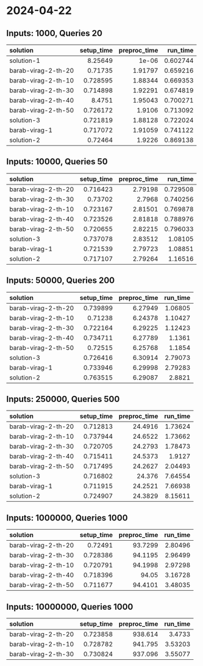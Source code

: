 # 2024-04-22

## Inputs: 1000, Queries 20

| solution            |   setup_time |   preproc_time |   run_time |
|:--------------------|-------------:|---------------:|-----------:|
| solution-1          |     8.25649  |        1e-06   |   0.602744 |
| barab-virag-2-th-20 |     0.71735  |        1.91797 |   0.659216 |
| barab-virag-2-th-10 |     0.728595 |        1.88344 |   0.669353 |
| barab-virag-2-th-30 |     0.714898 |        1.92291 |   0.674819 |
| barab-virag-2-th-40 |     8.4751   |        1.95043 |   0.700271 |
| barab-virag-2-th-50 |     0.726172 |        1.9106  |   0.713092 |
| solution-3          |     0.721819 |        1.88128 |   0.722024 |
| barab-virag-1       |     0.717072 |        1.91059 |   0.741122 |
| solution-2          |     0.72464  |        1.9226  |   0.869138 |

## Inputs: 10000, Queries 50

| solution            |   setup_time |   preproc_time |   run_time |
|:--------------------|-------------:|---------------:|-----------:|
| barab-virag-2-th-20 |     0.716423 |        2.79198 |   0.729508 |
| barab-virag-2-th-30 |     0.73702  |        2.7968  |   0.740256 |
| barab-virag-2-th-10 |     0.723167 |        2.81501 |   0.769878 |
| barab-virag-2-th-40 |     0.723526 |        2.81818 |   0.788976 |
| barab-virag-2-th-50 |     0.720655 |        2.82215 |   0.796033 |
| solution-3          |     0.737078 |        2.83512 |   1.08105  |
| barab-virag-1       |     0.721539 |        2.79723 |   1.08851  |
| solution-2          |     0.717107 |        2.79264 |   1.16516  |

## Inputs: 50000, Queries 200

| solution            |   setup_time |   preproc_time |   run_time |
|:--------------------|-------------:|---------------:|-----------:|
| barab-virag-2-th-20 |     0.739899 |        6.27949 |    1.06805 |
| barab-virag-2-th-10 |     0.71238  |        6.24378 |    1.10427 |
| barab-virag-2-th-30 |     0.722164 |        6.29225 |    1.12423 |
| barab-virag-2-th-40 |     0.734711 |        6.27789 |    1.1361  |
| barab-virag-2-th-50 |     0.72515  |        6.25768 |    1.1854  |
| solution-3          |     0.726416 |        6.30914 |    2.79073 |
| barab-virag-1       |     0.733946 |        6.29998 |    2.79283 |
| solution-2          |     0.763515 |        6.29087 |    2.8821  |

## Inputs: 250000, Queries 500

| solution            |   setup_time |   preproc_time |   run_time |
|:--------------------|-------------:|---------------:|-----------:|
| barab-virag-2-th-20 |     0.712813 |        24.4916 |    1.73624 |
| barab-virag-2-th-10 |     0.737944 |        24.6522 |    1.73662 |
| barab-virag-2-th-30 |     0.720705 |        24.2793 |    1.78473 |
| barab-virag-2-th-40 |     0.715411 |        24.5373 |    1.9127  |
| barab-virag-2-th-50 |     0.717495 |        24.2627 |    2.04493 |
| solution-3          |     0.716802 |        24.376  |    7.64554 |
| barab-virag-1       |     0.711915 |        24.2521 |    7.66938 |
| solution-2          |     0.724907 |        24.3829 |    8.15611 |

## Inputs: 1000000, Queries 1000

| solution            |   setup_time |   preproc_time |   run_time |
|:--------------------|-------------:|---------------:|-----------:|
| barab-virag-2-th-20 |     0.72491  |        93.7299 |    2.80496 |
| barab-virag-2-th-30 |     0.728386 |        94.1195 |    2.96499 |
| barab-virag-2-th-10 |     0.720791 |        94.1998 |    2.97298 |
| barab-virag-2-th-40 |     0.718396 |        94.05   |    3.16728 |
| barab-virag-2-th-50 |     0.711677 |        94.4101 |    3.48035 |

## Inputs: 10000000, Queries 1000

| solution            |   setup_time |   preproc_time |   run_time |
|:--------------------|-------------:|---------------:|-----------:|
| barab-virag-2-th-20 |     0.723858 |        938.614 |    3.4733  |
| barab-virag-2-th-10 |     0.728782 |        941.795 |    3.53203 |
| barab-virag-2-th-30 |     0.730824 |        937.096 |    3.55077 |